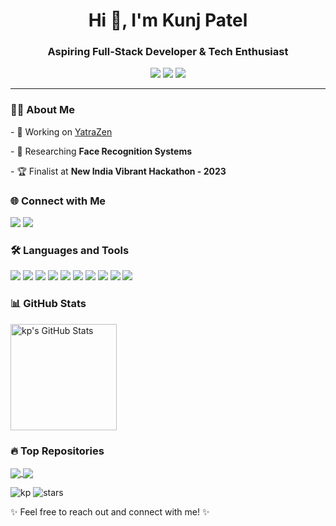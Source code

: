 <h1 align="center">Hi 👋, I'm Kunj Patel </h1>
<h3 align="center">Aspiring Full-Stack Developer & Tech Enthusiast</h3>

<p align="center">
  <a href="https://kunj.dev" target="_blank"><img src="https://img.shields.io/badge/Portfolio-kunj.dev-blue?style=flat-square&logo=web"></a>
  <a href="https://github.com/hyphen04" target="_blank"><img src="https://img.shields.io/github/followers/hyphen04?label=Follow&style=social"></a>
  <a href="mailto:kunj2604@gmail.com"><img src="https://img.shields.io/badge/Email-kunj2604%40gmail.com-red?style=flat-square&logo=gmail"></a>
</p>


---

<div>
  <div>
    <h3>👨‍💻 About Me</h3>
    <p>- 🔭 Working on <a href="https://github.com/hyphen04/v4-YatraZen">YatraZen</a></p>
    <p>- 🌱 Researching <strong>Face Recognition Systems</strong></p>
    <p>- 🏆 Finalist at <strong>New India Vibrant Hackathon - 2023</strong></p>
  </div>
  <div>
    <h3>🌐 Connect with Me</h3>
    <p>
      <a href="https://linkedin.com/in/ikp"><img src="https://img.shields.io/badge/LinkedIn-0077B5?style=flat-square&logo=linkedin&logoColor=white"></a>
      <a href="https://kunj.dev"><img src="https://img.shields.io/badge/Portfolio-kun.dev-blue?style=flat-square&logo=web"></a>
    </p>
  </div>
  <div>
    <h3>🛠️ Languages and Tools</h3>
    <p>
      <img src="https://img.shields.io/badge/HTML5-E34F26?style=flat-square&logo=html5&logoColor=white">
      <img src="https://img.shields.io/badge/CSS3-1572B6?style=flat-square&logo=css3&logoColor=white">
      <img src="https://img.shields.io/badge/JavaScript-F7DF1E?style=flat-square&logo=javascript&logoColor=black">
      <img src="https://img.shields.io/badge/Python-3776AB?style=flat-square&logo=python&logoColor=white">
      <img src="https://img.shields.io/badge/React_Native-20232A?style=flat-square&logo=react&logoColor=61DAFB">
      <img src="https://img.shields.io/badge/Node.js-43853D?style=flat-square&logo=node-dot-js&logoColor=white">
      <img src="https://img.shields.io/badge/Next.js-000000?style=flat-square&logo=next-dot-js&logoColor=white">
      <img src="https://img.shields.io/badge/PostgreSQL-336791?style=flat-square&logo=postgresql&logoColor=white">
      <img src="https://img.shields.io/badge/MongoDB-47A248?style=flat-square&logo=mongodb&logoColor=white">
      <img src="https://img.shields.io/badge/Figma-F24E1E?style=flat-square&logo=figma&logoColor=white">
    </p>
  </div>
  <div>
    <h3>📊 GitHub Stats</h3>
    <p>
      <img src="https://github-readme-stats.vercel.app/api?username=hyphen04&show_icons=true&theme=radical" alt="kp's GitHub Stats" height="170">
    </p>
  </div>
  <div>
    <h3>🔥 Top Repositories</h3>
    <p>
      <a href="https://github.com/hyphen04/v4-YatraZen">
        <img align="center" src="https://github-readme-stats.vercel.app/api/pin/?username=hyphen04&repo=v4-YatraZen&theme=radical" />
      </a>
      <a href="https://github.com/hyphen04/OPi5">
        <img align="center" src="https://github-readme-stats.vercel.app/api/pin/?username=hyphen04&repo=OPi5&theme=radical" />
      </a>
    </p>
  </div>
</div>

<p>
  <img src="https://komarev.com/ghpvc/?username=hyphen04&label=Profile%20Views&color=0e75b6&style=flat" alt="kp" /> 
  <img src="https://img.shields.io/github/stars/hyphen04?style=social" alt="stars">
</p>


<p>✨ Feel free to reach out and connect with me! ✨</p>
